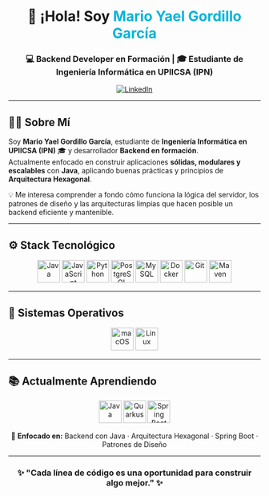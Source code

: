 <!-- BANNER -->
<h1 align="center">👋 ¡Hola! Soy <span style="color:#00b4d8;">Mario Yael Gordillo García</span></h1>
<h3 align="center">💻 Backend Developer en Formación | 🎓 Estudiante de Ingeniería Informática en UPIICSA (IPN)</h3>

<p align="center">
  <a href="https://www.linkedin.com/in/mario-yael-gordillo-garc%C3%ADa-85762a1a9/" target="_blank">
    <img src="https://img.shields.io/badge/LinkedIn-Conéctate-blue?logo=linkedin&logoColor=white" alt="LinkedIn"/>
  </a>

</p>

---

## 👨‍💻 Sobre Mí
Soy **Mario Yael Gordillo García**, estudiante de **Ingeniería Informática en UPIICSA (IPN)** 🎓 y desarrollador **Backend en formación**.  
Actualmente enfocado en construir aplicaciones **sólidas, modulares y escalables** con **Java**, aplicando buenas prácticas y principios de **Arquitectura Hexagonal**.  

💡 Me interesa comprender a fondo cómo funciona la lógica del servidor, los patrones de diseño y las arquitecturas limpias que hacen posible un backend eficiente y mantenible.

---

## ⚙️ Stack Tecnológico
<p align="center">
    <img src="https://cdn.jsdelivr.net/gh/devicons/devicon/icons/java/java-original.svg" width="45" height="45" alt="Java"/>
  <img src="https://cdn.jsdelivr.net/gh/devicons/devicon/icons/javascript/javascript-original.svg" width="45" height="45" alt="JavaScript"/>
  <img src="https://cdn.jsdelivr.net/gh/devicons/devicon/icons/python/python-original.svg" width="45" height="45" alt="Python"/>
  <img src="https://cdn.jsdelivr.net/gh/devicons/devicon/icons/postgresql/postgresql-original.svg" width="45" height="45" alt="PostgreSQL"/>
  <img src="https://cdn.jsdelivr.net/gh/devicons/devicon/icons/mysql/mysql-original.svg" width="45" height="45" alt="MySQL"/>
  <img src="https://cdn.jsdelivr.net/gh/devicons/devicon/icons/docker/docker-original.svg" width="45" height="45" alt="Docker"/>
  <img src="https://cdn.jsdelivr.net/gh/devicons/devicon/icons/git/git-original.svg" width="45" height="45" alt="Git"/>
  <img src="https://cdn.jsdelivr.net/gh/devicons/devicon/icons/maven/maven-original.svg" width="45" height="45" alt="Maven"/>
</p>

---

## 🧠 Sistemas Operativos
<p align="center">
  <img src="https://cdn.jsdelivr.net/gh/devicons/devicon/icons/apple/apple-original.svg" width="45" height="45" alt="macOS"/>
  <img src="https://cdn.jsdelivr.net/gh/devicons/devicon/icons/linux/linux-original.svg" width="45" height="45" alt="Linux"/>
</p>

---

## 📚 Actualmente Aprendiendo
<p align="center">
  <img src="https://cdn.jsdelivr.net/gh/devicons/devicon/icons/java/java-original.svg" width="45" height="45" alt="Java"/>
  <img src="https://cdn.jsdelivr.net/gh/devicons/devicon/icons/quarkus/quarkus-original.svg" width="45" height="45" alt="Quarkus"/>
  <img src="https://cdn.jsdelivr.net/gh/devicons/devicon/icons/spring/spring-original.svg" width="45" height="45" alt="Spring Boot"/>

</p>

<p align="center">
  🧩 <strong>Enfocado en:</strong> Backend con Java · Arquitectura Hexagonal · Spring Boot · Patrones de Diseño
</p>

---

<h3 align="center">✨ "Cada línea de código es una oportunidad para construir algo mejor." ✨</h3>
